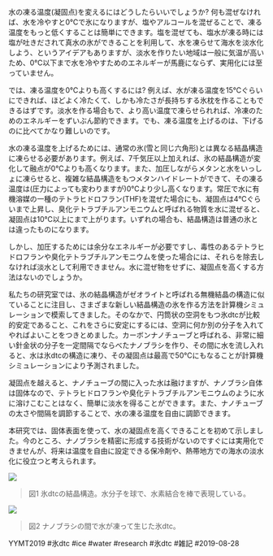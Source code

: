 水の凍る温度(凝固点)を変えるにはどうしたらいいでしょうか? 何も混ぜなければ、水を冷やすと0℃で氷になりますが、塩やアルコールを混ぜることで、凍る温度をもっと低くすることは簡単にできます。塩を混ぜても、塩水が凍る時には塩が吐きだされて真水の氷ができることを利用して、水を凍らせて海水を淡水化しよう、というアイデアもありますが、淡水を作りたい地域は一般に気温が高いため、0℃以下まで水を冷やすためのエネルギーが馬鹿にならず、実用化には至っていません。

では、凍る温度を0℃よりも高くするには? 例えば、水が凍る温度を15℃ぐらいにできれば、ほどよく冷たくて、しかも冷たさが長持ちする氷枕を作ることもできるはずです。淡水を作る場合もで、より高い温度で凍らせられれば、冷凍のためのエネルギーをずいぶん節約できます。でも、凍る温度を上げるのは、下げるのに比べてかなり難しいのです。

水の凍る温度を上げるためには、通常の氷(雪と同じ六角形)とは異なる結晶構造に凍らせる必要があります。例えば、7千気圧以上加えれば、氷の結晶構造が変化して融点が0℃よりも高くなります。また、加圧しながらメタンと水をいっしょに凍らせると、複雑な結晶構造をもつメタンハイドレートができて、その凍る温度は(圧力によっても変わりますが)0℃より少し高くなります。常圧で水に有機溶媒の一種のテトラヒドロフラン(THF)を混ぜた場合にも、凝固点は4℃ぐらいまで上昇し、臭化テトラブチルアンモニウムと呼ばれる物質を水に混ぜると、凝固点は10℃以上にまで上がります。いずれの場合も、結晶構造は普通の氷とは違ったものになります。

しかし、加圧するためには余分なエネルギーが必要ですし、毒性のあるテトラヒドロフランや臭化テトラブチルアンモニウムを使った場合には、それらを除去しなければ淡水として利用できません。水に混ぜ物をせずに、凝固点を高くする方法はないのでしょうか。

私たちの研究室では、氷の結晶構造がゼオライトと呼ばれる無機結晶の構造に似ていることに注目し、さまざまな新しい結晶構造の氷を作る方法を計算機シミュレーションで模索してきました。そのなかで、円筒状の空洞をもつ氷dtcが比較的安定であること、これをさらに安定にするには、空洞に何か別の分子を入れてやればよいことをつきとめました。カーボンナノチューブと呼ばれる、非常に細い針金状の分子を一定間隔でならべたナノブラシを作り、その間に水を流し入れると、水は氷dtcの構造に凍り、その凝固点は最高で50℃にもなることが計算機シミュレーションにより予測されました。

凝固点を越えると、ナノチューブの間に入った水は融けますが、ナノブラシ自体は固体なので、テトラヒドロフランや臭化テトラブチルアンモニウムのように水に溶けこむことはなく、簡単に淡水を得ることができます。また、ナノチューブの太さや間隔を調節することで、水の凍る温度を自由に調節できます。

本研究では、固体表面を使って、水の凝固点を高くできることを初めて示しました。今のところ、ナノブラシを精密に形成する技術がないのですぐには実用化できませんが、将来は温度を自由に設定できる保冷剤や、熱帯地方での海水の淡水化に役立つと考えられます。

![](https://i.gyazo.com/3802bae292166b1b26b1cdef338448f8.png)
> 図1 氷dtcの結晶構造。水分子を球で、水素結合を棒で表現している。


![](https://live.staticflickr.com/65535/48306798386_1fe381a6b0_z_d.jpg)
> 図2 ナノブラシの間で水が凍って生じた氷dtc。

YYMT2019
#氷dtc
#ice #water #research #氷dtc
#雑記
#2019-08-28 
